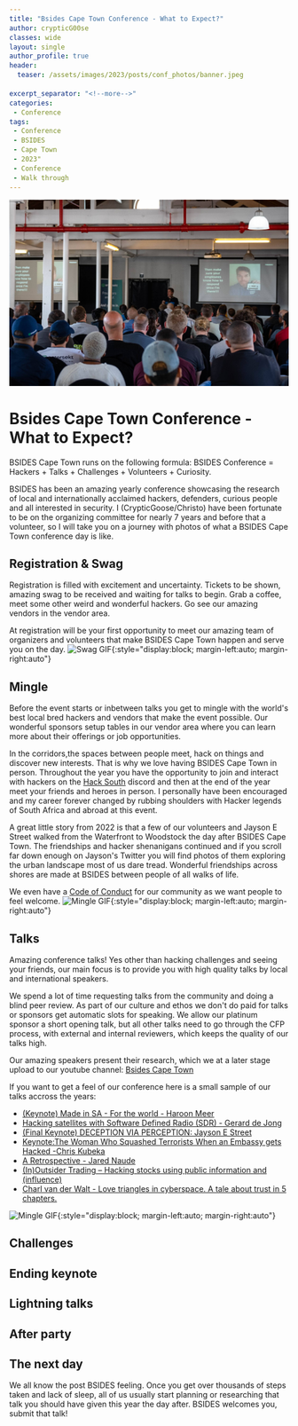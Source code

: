 ```yaml
---
title: "Bsides Cape Town Conference - What to Expect?"
author: crypticG00se
classes: wide
layout: single
author_profile: true
header:
  teaser: /assets/images/2023/posts/conf_photos/banner.jpeg

excerpt_separator: "<!--more-->"
categories:
 - Conference
tags:
 - Conference
 - BSIDES
 - Cape Town
 - 2023"
 - Conference
 - Walk through
---
```


![What to expect at BSIDES?](/assets/images/2023/posts/conf_photos/banner.jpeg)

# Bsides Cape Town Conference - What to Expect?
 
BSIDES Cape Town runs on the following formula: BSIDES Conference = Hackers + Talks + Challenges + Volunteers + Curiosity.

BSIDES has been an amazing yearly conference showcasing the research of local and internationally acclaimed hackers, defenders, curious people and all interested in security.
I (CrypticGoose/Christo) have been fortunate to be on the organizing committee for nearly 7 years and before that a volunteer, so I will take you on a journey with photos of what a
BSIDES Cape Town conference day is like.

## Registration & Swag
Registration is filled with excitement and uncertainty. Tickets to be shown, amazing swag to be received and waiting for talks to begin.
Grab a coffee, meet some other weird and wonderful hackers. Go see our amazing vendors in the vendor area. 

At registration will be your first opportunity to meet our amazing team of organizers and volunteers that make BSIDES Cape Town happen and serve you on the day.
![Swag GIF](/assets/images/2023/posts/conf_photos/swag.gif){:style="display:block; margin-left:auto; margin-right:auto"}

## Mingle
Before the event starts or inbetween talks you get to mingle with the world's best local bred hackers and vendors that make
the event possible. Our wonderful sponsors setup tables in our vendor area where you can learn more about their offerings
or job opportunities.

In the corridors,the spaces between people meet, hack on things and discover new interests. That is why we love having BSIDES Cape Town in person.
Throughout the year you have the opportunity to join and interact with hackers on the [Hack South](https://hacksouth.africa/community/Joining-Hack-South/) discord
and then at the end of the year meet your friends and heroes in person. I personally have been encouraged and my career forever changed
by rubbing shoulders with Hacker legends of South Africa and abroad at this event. 

A great little story from 2022 is that a few of our volunteers and Jayson E Street walked from the Waterfront to Woodstock the day after BSIDES Cape Town.
The friendships and hacker shenanigans continued and if you scroll far down enough on Jayson's Twitter you will find photos of them exploring the urban landscape 
most of us dare tread. Wonderful friendships across shores are made at BSIDES between people of all walks of life.

We even have a [Code of Conduct](https://bsidescapetown.co.za/codeofconduct/) for our community as we want people to feel welcome.
![Mingle GIF](/assets/images/2023/posts/conf_photos/mingle.gif){:style="display:block; margin-left:auto; margin-right:auto"}

## Talks
Amazing conference talks! Yes other than hacking challenges and seeing your friends, our main focus is to provide you with high quality talks by local and international speakers.

We spend a lot of time requesting talks from the community and doing a blind peer review. As part of our culture and ethos we don't do paid for talks or sponsors get automatic slots for speaking.
We allow our platinum sponsor a short opening talk, but all other talks need to go through the CFP process, with external and internal reviewers, which keeps the quality 
of our talks high.

Our amazing speakers present their research, which we at a later stage upload to our youtube channel: [Bsides Cape Town](https://www.youtube.com/@BSidesCapeTown)

If you want to get a feel of our conference here is a small sample of our talks accross the years:
* [(Keynote) Made in SA - For the world - Haroon Meer](https://www.youtube.com/watch?v=qBgTe3UrcvA)
* [Hacking satellites with Software Defined Radio (SDR) - Gerard de Jong](https://www.youtube.com/watch?v=gMwciWchH3Q)
* [(Final Keynote) DECEPTION VIA PERCEPTION: Jayson E Street](https://www.youtube.com/watch?v=WOln0vYhXnQ)
* [Keynote:The Woman Who Squashed Terrorists When an Embassy gets Hacked -Chris Kubeka](https://www.youtube.com/watch?v=CN0Bl6YDii0)
* [A Retrospective - Jared Naude](https://www.youtube.com/watch?v=4apfXwnlE1U)
* [(In)Outsider Trading – Hacking stocks using public information and (influence)](https://www.youtube.com/watch?v=sfHeguTEkuE)
* [Charl van der Walt - Love triangles in cyberspace. A tale about trust in 5 chapters.](https://www.youtube.com/watch?v=eOUtH7sqk8Q)

![Mingle GIF](/assets/images/2023/posts/conf_photos/talks.gif){:style="display:block; margin-left:auto; margin-right:auto"}

## Challenges

## Ending keynote

## Lightning talks

## After party

## The next day
We all know the post BSIDES feeling. Once you get over thousands of steps taken and lack of sleep, all of us usually start
planning or researching that talk you should have given this year the day after. BSIDES welcomes you, submit that talk! 
